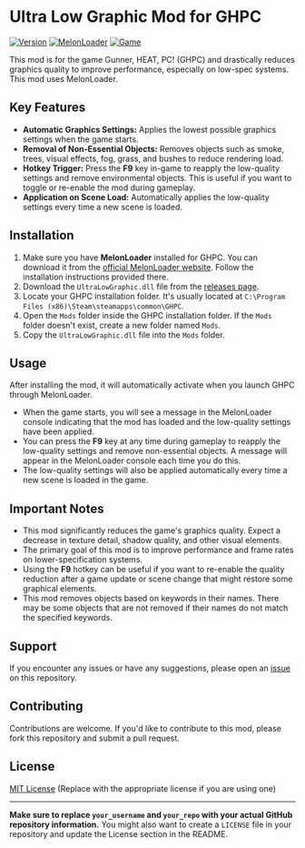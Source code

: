 # Ultra Low Graphic Mod for GHPC

[![Version](https://img.shields.io/badge/Version-1.0.2-blue.svg)](https://github.com/your_username/your_repo/releases/tag/v1.0.2)
[![MelonLoader](https://img.shields.io/badge/Requires-MelonLoader-brightgreen.svg)](https://melonloader.xyz/)
[![Game](https://img.shields.io/badge/Game-GHPC-orange.svg)](https://store.steampowered.com/app/1634520/Gunner_HEAT_PC/)

This mod is for the game Gunner, HEAT, PC! (GHPC) and drastically reduces graphics quality to improve performance, especially on low-spec systems. This mod uses MelonLoader.

## Key Features

* **Automatic Graphics Settings:** Applies the lowest possible graphics settings when the game starts.
* **Removal of Non-Essential Objects:** Removes objects such as smoke, trees, visual effects, fog, grass, and bushes to reduce rendering load.
* **Hotkey Trigger:** Press the **F9** key in-game to reapply the low-quality settings and remove environmental objects. This is useful if you want to toggle or re-enable the mod during gameplay.
* **Application on Scene Load:** Automatically applies the low-quality settings every time a new scene is loaded.

## Installation

1.  Make sure you have **MelonLoader** installed for GHPC. You can download it from the [official MelonLoader website](https://melonloader.xyz/). Follow the installation instructions provided there.
2.  Download the `UltraLowGraphic.dll` file from the [releases page](https://github.com/your_username/your_repo/releases).
3.  Locate your GHPC installation folder. It's usually located at `C:\Program Files (x86)\Steam\steamapps\common\GHPC`.
4.  Open the `Mods` folder inside the GHPC installation folder. If the `Mods` folder doesn't exist, create a new folder named `Mods`.
5.  Copy the `UltraLowGraphic.dll` file into the `Mods` folder.

## Usage

After installing the mod, it will automatically activate when you launch GHPC through MelonLoader.

* When the game starts, you will see a message in the MelonLoader console indicating that the mod has loaded and the low-quality settings have been applied.
* You can press the **F9** key at any time during gameplay to reapply the low-quality settings and remove non-essential objects. A message will appear in the MelonLoader console each time you do this.
* The low-quality settings will also be applied automatically every time a new scene is loaded in the game.

## Important Notes

* This mod significantly reduces the game's graphics quality. Expect a decrease in texture detail, shadow quality, and other visual elements.
* The primary goal of this mod is to improve performance and frame rates on lower-specification systems.
* Using the **F9** hotkey can be useful if you want to re-enable the quality reduction after a game update or scene change that might restore some graphical elements.
* This mod removes objects based on keywords in their names. There may be some objects that are not removed if their names do not match the specified keywords.

## Support

If you encounter any issues or have any suggestions, please open an [issue]([https://github.com/your_username/your_repo/issues](https://github.com/AESMSIX-OFFICIAL/GraphicMod/issues)) on this repository.

## Contributing

Contributions are welcome. If you'd like to contribute to this mod, please fork this repository and submit a pull request.

## License

[MIT License](LICENSE) (Replace with the appropriate license if you are using one)

---

**Make sure to replace `your_username` and `your_repo` with your actual GitHub repository information.** You might also want to create a `LICENSE` file in your repository and update the License section in the README.
